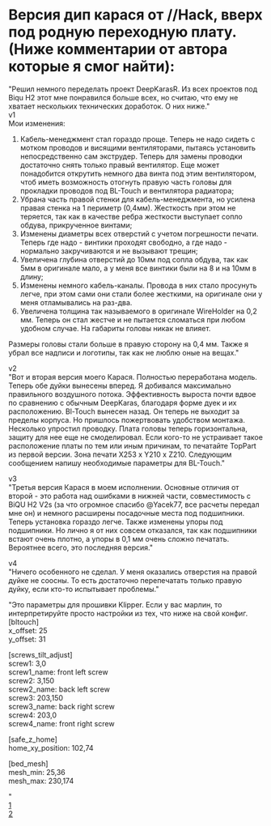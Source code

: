 # Версия дип карася от //Hack, вверх под родную переходную плату.(Ниже комментарии от автора которые я смог найти):  
"Решил немного переделать проект DeepKarasR. Из всех проектов под Biqu H2 этот мне понравился больше всех, но считаю, что ему не хватает нескольких технических доработок. О них ниже."  
v1  
Мои изменения:
1. Кабель-менеджмент стал гораздо проще. Теперь не надо сидеть с мотком проводов и висящими вентиляторами, пытаясь установить непосредственно сам экструдер. Теперь для замены проводки достаточно снять только правый вентилятор. Еще может понадобится открутить немного два винта под этим вентилятором, чтоб иметь возможность отогнуть правую часть головы для прокладки проводов под BL-Touch и вентилятора радиатора;
2. Убрана часть правой стенки для кабель-менеджмента, но усилена правая стенка на 1 периметр (0,4мм). Жесткость при этом не теряется, так как в качестве ребра жесткости выступает сопло обдува, прикрученное винтами;
3. Изменены диаметры всех отверстий с учетом погрешности печати. Теперь где надо - винтики проходят свободно, а где надо - нормально закручиваются и не вызывают трещин;
4. Увеличена глубина отверстий до 10мм под сопла обдува, так как 5мм в оригинале мало, а у меня все винтики были на 8 и на 10мм в длину;
5. Изменены немного кабель-каналы. Провода в них стало просунуть легче, при этом сами они стали более жесткими, на оригинале они у меня отламывались на раз-два.
6. Увеличена толщина так называемого в оригинале WireHolder на 0,2 мм. Теперь он стал жестче и не пытается сломаться при любом удобном случае. На габариты головы никак не влияет.

Размеры головы стали больше в правую сторону на 0,4 мм. Также я убрал все надписи и логотипы, так как не люблю оные на вещах."  

v2  
"Вот и вторая версия моего Карася. Полностью переработана модель. Теперь обе дуйки вынесены вперед. Я добивался максимально правильного воздушного потока. Эффективность выроста почти вдвое по сравнению с обычным DeepKaras, благодаря форме дуек и их расположению. Bl-Touch вынесен назад. Он теперь не выходит за пределы корпуса. Но пришлось пожертвовать удобством монтажа. Несколько упростил проводку. Плата головы теперь горизонтальна, защиту для нее еще не смоделировал. Если кого-то не устраивает такое расположение платы по тем или иным причинам, то печатайте TopPart из первой версии. Зона печати X253 x Y210 x Z210. Следующим сообщением напишу необходимые параметры для BL-Touch."  

v3  
"Третья версия Карася в моем исполнении. Основные отличия от второй - это работа над ошибками в нижней части, совместимость с BiQU H2 V2s (за что огромное спасибо @Yacek77, все расчеты передал мне он) и немного расширены посадочные места под подшипники. 
Теперь установка гораздо легче. Также изменены упоры под подшипники.
Но лично я от них совсем отказался, так как подшипники встают очень плотно, а упоры в 0,1 мм очень сложно печатать.   
Вероятнее всего, это последняя версия."  

v4  
"Ничего особенного не сделал.
У меня оказались отверстия на правой дуйке не соосны. 
То есть достаточно перепечатать только правую дуйку, если кто-то испытывает  проблемы."  

"Это параметры для прошивки Klipper. Если у вас марлин, то интерпретируйте просто настройки из тех, что ниже на свой конфиг.   
[bltouch]  
x_offset: 25  
y_offset: 31  
  
[screws_tilt_adjust]  
screw1: 3,0   
screw1_name: front left screw  
screw2: 3,150  
screw2_name: back left screw  
screw3: 203,150  
screw3_name: back right screw  
screw4: 203,0  
screw4_name: front right screw  
  
[safe_z_home]  
home_xy_position: 102,74    
  
[bed_mesh]  
mesh_min: 25,36  
mesh_max: 230,174  
 
"  
[1](https://github.com/RSGachin/DeepKarasR_Hack_via_EBB42Top/blob/main/DeepKarasR_Hack_v4/1.PNG)  
[2](https://github.com/RSGachin/DeepKarasR_Hack_via_EBB42Top/blob/main/DeepKarasR_Hack_v4/2.PNG)
